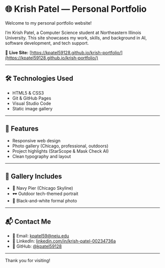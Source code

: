 # 🌐 Krish Patel — Personal Portfolio

Welcome to my personal portfolio website!

I’m Krish Patel, a Computer Science student at Northeastern Illinois University. This site showcases my work, skills, and background in AI, software development, and tech support.

🔗 **Live Site:** [https://kpatel59128.github.io/krish-portfolio/](https://kpatel59128.github.io/krish-portfolio/)

---

## 🛠️ Technologies Used

- HTML5 & CSS3
- Git & GitHub Pages
- Visual Studio Code
- Static image gallery

---

## 📂 Features

- Responsive web design
- Photo gallery (Chicago, professional, outdoors)
- Project highlights (StarScope & Mask Check AI)
- Clean typography and layout

---

## 📸 Gallery Includes

- 📍 Navy Pier (Chicago Skyline)
- 🕶️ Outdoor tech-themed portrait
- 🤵 Black-and-white formal photo

---

## 📬 Contact Me

- 📧 Email: kpatel59@neiu.edu  
- 💼 LinkedIn: [linkedin.com/in/krish-patel-00234736a](https://linkedin.com/in/krish-patel-00234736a)  
- 🧠 GitHub: [@kpatel59128](https://github.com/kpatel59128)

---

Thank you for visiting!
